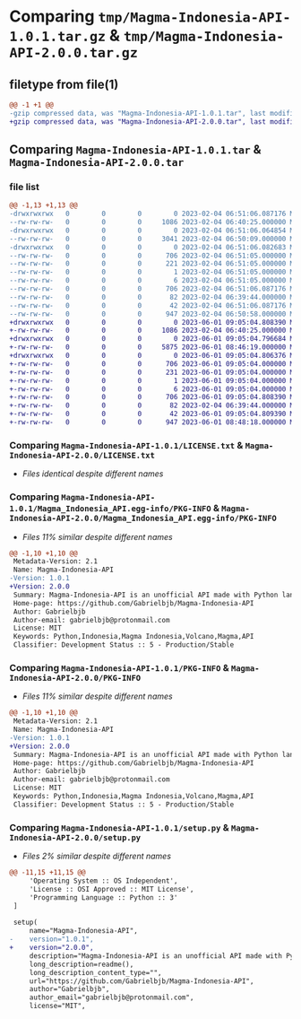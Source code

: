 # Comparing `tmp/Magma-Indonesia-API-1.0.1.tar.gz` & `tmp/Magma-Indonesia-API-2.0.0.tar.gz`

## filetype from file(1)

```diff
@@ -1 +1 @@
-gzip compressed data, was "Magma-Indonesia-API-1.0.1.tar", last modified: Sat Feb  4 06:51:06 2023, max compression
+gzip compressed data, was "Magma-Indonesia-API-2.0.0.tar", last modified: Thu Jun  1 09:05:04 2023, max compression
```

## Comparing `Magma-Indonesia-API-1.0.1.tar` & `Magma-Indonesia-API-2.0.0.tar`

### file list

```diff
@@ -1,13 +1,13 @@
-drwxrwxrwx   0        0        0        0 2023-02-04 06:51:06.087176 Magma-Indonesia-API-1.0.1/
--rw-rw-rw-   0        0        0     1086 2023-02-04 06:40:25.000000 Magma-Indonesia-API-1.0.1/LICENSE.txt
-drwxrwxrwx   0        0        0        0 2023-02-04 06:51:06.064854 Magma-Indonesia-API-1.0.1/Magma/
--rw-rw-rw-   0        0        0     3041 2023-02-04 06:50:09.000000 Magma-Indonesia-API-1.0.1/Magma/__init__.py
-drwxrwxrwx   0        0        0        0 2023-02-04 06:51:06.082683 Magma-Indonesia-API-1.0.1/Magma_Indonesia_API.egg-info/
--rw-rw-rw-   0        0        0      706 2023-02-04 06:51:05.000000 Magma-Indonesia-API-1.0.1/Magma_Indonesia_API.egg-info/PKG-INFO
--rw-rw-rw-   0        0        0      221 2023-02-04 06:51:05.000000 Magma-Indonesia-API-1.0.1/Magma_Indonesia_API.egg-info/SOURCES.txt
--rw-rw-rw-   0        0        0        1 2023-02-04 06:51:05.000000 Magma-Indonesia-API-1.0.1/Magma_Indonesia_API.egg-info/dependency_links.txt
--rw-rw-rw-   0        0        0        6 2023-02-04 06:51:05.000000 Magma-Indonesia-API-1.0.1/Magma_Indonesia_API.egg-info/top_level.txt
--rw-rw-rw-   0        0        0      706 2023-02-04 06:51:06.087176 Magma-Indonesia-API-1.0.1/PKG-INFO
--rw-rw-rw-   0        0        0       82 2023-02-04 06:39:44.000000 Magma-Indonesia-API-1.0.1/README.txt
--rw-rw-rw-   0        0        0       42 2023-02-04 06:51:06.087176 Magma-Indonesia-API-1.0.1/setup.cfg
--rw-rw-rw-   0        0        0      947 2023-02-04 06:50:58.000000 Magma-Indonesia-API-1.0.1/setup.py
+drwxrwxrwx   0        0        0        0 2023-06-01 09:05:04.808390 Magma-Indonesia-API-2.0.0/
+-rw-rw-rw-   0        0        0     1086 2023-02-04 06:40:25.000000 Magma-Indonesia-API-2.0.0/LICENSE.txt
+drwxrwxrwx   0        0        0        0 2023-06-01 09:05:04.796684 Magma-Indonesia-API-2.0.0/Magma/
+-rw-rw-rw-   0        0        0     5875 2023-06-01 08:46:19.000000 Magma-Indonesia-API-2.0.0/Magma/__init__.py
+drwxrwxrwx   0        0        0        0 2023-06-01 09:05:04.806376 Magma-Indonesia-API-2.0.0/Magma_Indonesia_API.egg-info/
+-rw-rw-rw-   0        0        0      706 2023-06-01 09:05:04.000000 Magma-Indonesia-API-2.0.0/Magma_Indonesia_API.egg-info/PKG-INFO
+-rw-rw-rw-   0        0        0      231 2023-06-01 09:05:04.000000 Magma-Indonesia-API-2.0.0/Magma_Indonesia_API.egg-info/SOURCES.txt
+-rw-rw-rw-   0        0        0        1 2023-06-01 09:05:04.000000 Magma-Indonesia-API-2.0.0/Magma_Indonesia_API.egg-info/dependency_links.txt
+-rw-rw-rw-   0        0        0        6 2023-06-01 09:05:04.000000 Magma-Indonesia-API-2.0.0/Magma_Indonesia_API.egg-info/top_level.txt
+-rw-rw-rw-   0        0        0      706 2023-06-01 09:05:04.808390 Magma-Indonesia-API-2.0.0/PKG-INFO
+-rw-rw-rw-   0        0        0       82 2023-02-04 06:39:44.000000 Magma-Indonesia-API-2.0.0/README.txt
+-rw-rw-rw-   0        0        0       42 2023-06-01 09:05:04.809390 Magma-Indonesia-API-2.0.0/setup.cfg
+-rw-rw-rw-   0        0        0      947 2023-06-01 08:48:18.000000 Magma-Indonesia-API-2.0.0/setup.py
```

### Comparing `Magma-Indonesia-API-1.0.1/LICENSE.txt` & `Magma-Indonesia-API-2.0.0/LICENSE.txt`

 * *Files identical despite different names*

### Comparing `Magma-Indonesia-API-1.0.1/Magma_Indonesia_API.egg-info/PKG-INFO` & `Magma-Indonesia-API-2.0.0/Magma_Indonesia_API.egg-info/PKG-INFO`

 * *Files 11% similar despite different names*

```diff
@@ -1,10 +1,10 @@
 Metadata-Version: 2.1
 Name: Magma-Indonesia-API
-Version: 1.0.1
+Version: 2.0.0
 Summary: Magma-Indonesia-API is an unofficial API made with Python language!
 Home-page: https://github.com/Gabrielbjb/Magma-Indonesia-API
 Author: Gabrielbjb
 Author-email: gabrielbjb@protonmail.com
 License: MIT
 Keywords: Python,Indonesia,Magma Indonesia,Volcano,Magma,API
 Classifier: Development Status :: 5 - Production/Stable
```

### Comparing `Magma-Indonesia-API-1.0.1/PKG-INFO` & `Magma-Indonesia-API-2.0.0/PKG-INFO`

 * *Files 11% similar despite different names*

```diff
@@ -1,10 +1,10 @@
 Metadata-Version: 2.1
 Name: Magma-Indonesia-API
-Version: 1.0.1
+Version: 2.0.0
 Summary: Magma-Indonesia-API is an unofficial API made with Python language!
 Home-page: https://github.com/Gabrielbjb/Magma-Indonesia-API
 Author: Gabrielbjb
 Author-email: gabrielbjb@protonmail.com
 License: MIT
 Keywords: Python,Indonesia,Magma Indonesia,Volcano,Magma,API
 Classifier: Development Status :: 5 - Production/Stable
```

### Comparing `Magma-Indonesia-API-1.0.1/setup.py` & `Magma-Indonesia-API-2.0.0/setup.py`

 * *Files 2% similar despite different names*

```diff
@@ -11,15 +11,15 @@
     'Operating System :: OS Independent',
     'License :: OSI Approved :: MIT License',
     'Programming Language :: Python :: 3'
 ]
  
 setup(
     name="Magma-Indonesia-API",
-    version="1.0.1",
+    version="2.0.0",
     description="Magma-Indonesia-API is an unofficial API made with Python language!",
     long_description=readme(),
     long_description_content_type="",
     url="https://github.com/Gabrielbjb/Magma-Indonesia-API",
     author="Gabrielbjb",
     author_email="gabrielbjb@protonmail.com",
     license="MIT",
```


